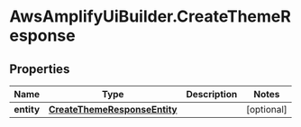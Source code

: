 # AwsAmplifyUiBuilder.CreateThemeResponse

## Properties

Name | Type | Description | Notes
------------ | ------------- | ------------- | -------------
**entity** | [**CreateThemeResponseEntity**](CreateThemeResponseEntity.md) |  | [optional] 


